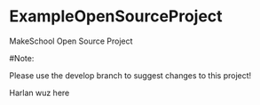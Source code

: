 ExampleOpenSourceProject
========================

MakeSchool Open Source Project

#Note:

Please use the develop branch to suggest changes to this project!

Harlan wuz here
